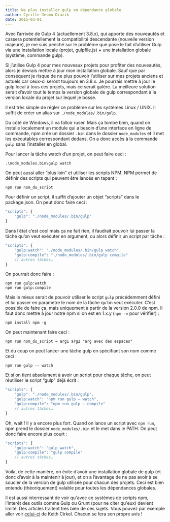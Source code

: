 ```yaml
---
title: Ne plus installer gulp en dépendance globale
author: Cyrille Jesmo Drazik
date: 2015-03-01
---
```


Avec l’arrivée de Gulp 4 (actuellement 3.8.x), qui apporte des nouveautés et cassera potentiellement la compatibilité descendante (nouvelle version majeure), je me suis penché sur le problème que pose le fait d’utiliser Gulp via une installation locale (projet, gulpfile.js) + une installation globale (système, commande gulp).

<span class="more"></span>

Si j’utilise Gulp 4 pour mes nouveaux projets pour profiter des nouveautés, alors je devrais mettre à jour mon installation globale. Sauf que par conséquent je risque de ne plus pouvoir l’utiliser sur mes projets anciens et actuels car ceux-ci seront toujours en 3.8.x. Je pourrais mettre à jour le gulp local à tous ces projets, mais ce serait galère. La meilleure solution serait d’avoir tout le temps la version globale de gulp correspondant à la version locale du projet sur lequel je bosse.

Il est très simple de régler ce problème sur les systèmes Linux / UNIX. Il suffit de créer un alias sur `./node_modules/.bin/gulp`.

Du côté de Windows, il va falloir ruser. Mais ça tombe bien, quand on installe localement un module qui a besoin d’une interface en ligne de commande, npm crée un dossier `.bin` dans le dossier `node_modules` et il met les exécutables correspondant dedans. On a donc accès à la commande `gulp` sans l’installer en global.

Pour lancer la tâche watch d’un projet, on peut faire ceci :

```
.\node_modules.bin\gulp watch
```

On peut aussi aller “plus loin” et utiliser les scripts NPM. NPM permet de définir des scripts qui peuvent être lancés en tapant :

```
npm run nom_du_script
```

Pour définir un script, il suffit d’ajouter un objet “scripts” dans le package.json. On peut donc faire ceci :

```javascript
"scripts": {
    "gulp": "./node_modules/.bin/gulp"
}
```

Dans l’état c’est cool mais ça ne fait rien, il faudrait pouvoir lui passer la tâche qu’on veut exécuter en argument, ou alors définir un script par tâche :

```javascript
"scripts": {
    "gulp:watch": "./node_modules/.bin/gulp watch",
    "gulp:compile": "./node_modules/.bin/gulp compile"
    // autres tâches…
}
```

On pourrait donc faire :

```
npm run gulp:watch
npm run gulp:compile
```

Mais le mieux serait de pouvoir utiliser le script `gulp` précédemment défini et lui passer en paramètre le nom de la tâche qu’on veut exécuter. C’est possible de faire ça, mais uniquement à partir de la version 2.0.0 de npm. Il faut donc mettre à jour notre npm si on est en 1.x.y (`npm -v` pour vérifier) :

```
npm install npm -g
```

On peut maintenant faire ceci :

```
npm run nom_du_script — arg1 arg2 "arg avec des espaces"
```

Et du coup on peut lancer une tâche gulp en spécifiant son nom comme ceci :

```
npm run gulp -- watch
```

Et si on tient absolument à avoir un script pour chaque tâche, on peut réutiliser le script “gulp” déjà écrit :

```javascript
"scripts": {
    "gulp": "./node_modules/.bin/gulp",
    "gulp:watch": "npm run gulp — watch",
    "gulp:compile": "npm run gulp — compile"
    // autres tâches…
}
```

Oh, wait ! Il y a encore plus fort. Quand on lance un script avec `npm run`, npm prend le dossier `node_modules/.bin` et le met dans le PATH. On peut donc faire encore plus court :

```javascript
"scripts": {
    "gulp:watch": "gulp watch",
    "gulp:compile": "gulp compile"
    // autres tâches…
}
```

Voilà, de cette manière, on évite d’avoir une installation globale de gulp (et donc d’avoir à la maintenir à jour), et on a l’avantage de ne pas avoir à se soucier de la version de gulp utilisée pour chacun des projets. Ceci est bien entendu (théoriquement) valable pour toutes les dépendances globales.

Il est aussi interressant de voir qu'avec ce systèmes de scripts npm, l'interêt des outils comme Gulp ou Grunt (pour ne citer qu'eux) devient limité. Des articles traitent très bien de ces sujets. Vous pouvez par exemple aller voir [celui-ci](http://blog.keithcirkel.co.uk/how-to-use-npm-as-a-build-tool/) de Keith Cirkel. Chacun se fera son propre avis !
